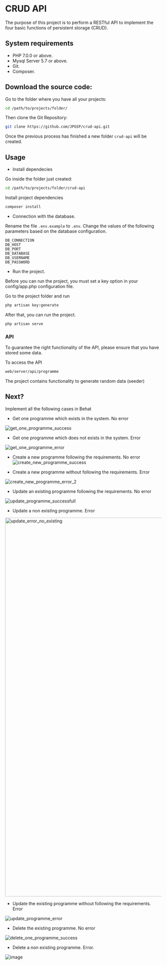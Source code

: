 # CRUD API

The purpose of this project is to perform a RESTful API to implement the four 
basic functions of persistent storage (CRUD).

## System requirements

 - PHP 7.0.0 or above.
 - Mysql Server  5.7 or above.
 - Git.
 - Composer.
 
## Download the source code:

Go to the folder where you have all your projects:

```bash
cd /path/to/projects/folder/
```

Then clone the Git Repository:

```bash
git clone https://github.com/JPGSP/crud-api.git
```

Once the previous process has finished a new folder ```crud-api``` will be created.

## Usage

- Install dependecies

Go inside the folder just created:

```bash
cd /path/to/projects/folder/crud-api
```

Install project dependencies

```bash
composer install
```

- Connection with the database.

Rename the file ```.env.example``` to ```.env```.
Change the values of the following parameters based on the database configuration.

```
DB_CONNECTION
DB_HOST
DB_PORT
DB_DATABASE
DB_USERNAME
DB_PASSWORD
```

- Run the project.

Before you can run the project, you must set a key option in your config/app.php 
configuration file.

Go to the project folder and run

```bash
php artisan key:generate
```

After that, you can run the project.

```bash
php artisan serve
```

### API

To guarantee the right functionality of the API, please ensure that you have stored some
data.

To access the API
```bash
web/server/api/programme 
```

The project contains functionality to generate random data (seeder)

## Next?

Implement all the following cases in Behat

- Get one programme which exists in the system. No error

![get_one_programme_success](https://user-images.githubusercontent.com/31289182/49411283-3735e480-f760-11e8-8f4a-31a03359f15e.png)

- Get one programme which does not exists in the system. Error

![get_one_programme_error](https://user-images.githubusercontent.com/31289182/49411324-60567500-f760-11e8-9937-04bdee9e53d0.png)

- Create a new programme following the requirements. No error 
![create_new_programme_success](https://user-images.githubusercontent.com/31289182/49411382-90057d00-f760-11e8-8ddd-45a783110efc.png)


- Create a new programme without following the requirements. Error

![create_new_programme_error_2](https://user-images.githubusercontent.com/31289182/49411407-b88d7700-f760-11e8-8c65-d60498063ba6.png)


- Update an existing programme following the requirements. No error 

![update_programme_successfull](https://user-images.githubusercontent.com/31289182/49411533-29349380-f761-11e8-860c-68d33802e90b.png)

- Update a non existing programme. Error

<img width="1216" alt="update_error_no_existing" src="https://user-images.githubusercontent.com/31289182/49427652-c2809b80-f79b-11e8-9684-393803bfb92d.png">

- Update the existing programme without following the requirements. Error

![update_programme_error](https://user-images.githubusercontent.com/31289182/49411462-e96dac00-f760-11e8-9852-abbf996cb4f6.png)

- Delete the existing programme. No error

![delete_one_programme_success](https://user-images.githubusercontent.com/31289182/49411577-541ee780-f761-11e8-8a8a-8c595ff89c6c.png)


- Delete a non existing programme. Error.

![image](https://user-images.githubusercontent.com/31289182/49411612-7284e300-f761-11e8-9abf-c377ba4638db.png)

